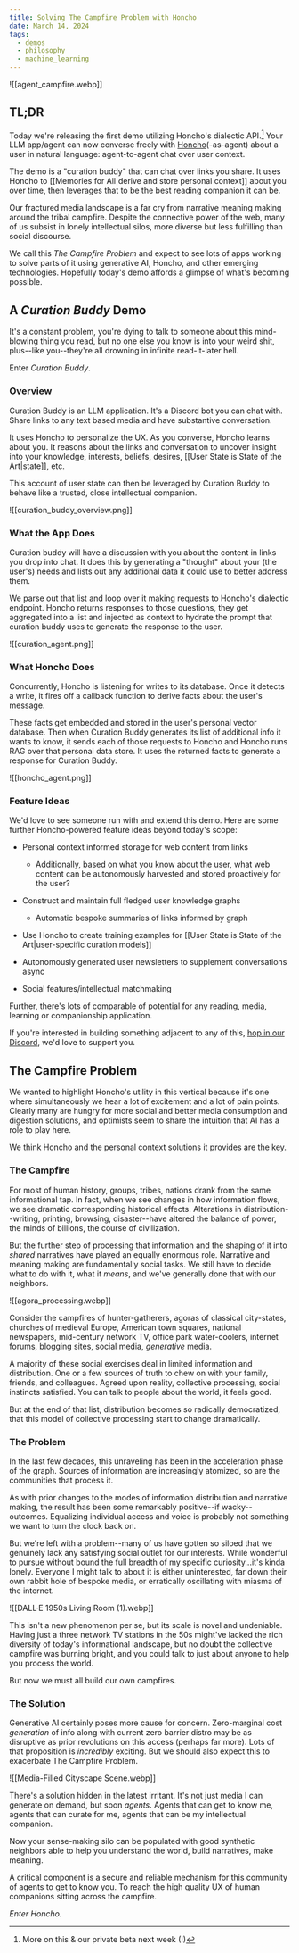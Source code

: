 ```yaml
---
title: Solving The Campfire Problem with Honcho
date: March 14, 2024
tags:
  - demos
  - philosophy
  - machine_learning
---
```

![[agent_campfire.webp]]
## TL;DR

Today we're releasing the first demo utilizing Honcho's dialectic API.[^1] Your LLM app/agent can now converse freely with [Honcho](https://honcho.dev)(-as-agent) about a user in natural language: agent-to-agent chat over user context.

The demo is a "curation buddy" that can chat over links you share. It uses Honcho to [[Memories for All|derive and store personal context]] about you over time, then leverages that to be the best reading companion it can be.

Our fractured media landscape is a far cry from narrative meaning making around the tribal campfire. Despite the connective power of the web, many of us subsist in lonely intellectual silos, more diverse but less fulfilling than social discourse.

We call this *The Campfire Problem* and expect to see lots of apps working to solve parts of it using generative AI, Honcho, and other emerging technologies. Hopefully today's demo affords a glimpse of what's becoming possible.

## A *Curation Buddy* Demo

It's a constant problem, you're dying to talk to someone about this mind-blowing thing you read, but no one else you know is into your weird shit, plus--like you--they're all drowning in infinite read-it-later hell.

Enter *Curation Buddy*.

### Overview

Curation Buddy is an LLM application. It's a Discord bot you can chat with. Share links to any text based media and have substantive conversation.

It uses Honcho to personalize the UX. As you converse, Honcho learns about you. It reasons about the links and conversation to uncover insight into your knowledge, interests, beliefs, desires, [[User State is State of the Art|state]], etc. 

This account of user state can then be leveraged by Curation Buddy to behave like a trusted, close intellectual companion.  

![[curation_buddy_overview.png]]

### What the App Does

Curation buddy will have a discussion with you about the content in links you drop into chat. It does this by generating a "thought" about your (the user's) needs and lists out any additional data it could use to better address them. 

We parse out that list and loop over it making requests to Honcho's dialectic endpoint. Honcho returns responses to those questions, they get aggregated into a list and injected as context to hydrate the prompt that curation buddy uses to generate the response to the user.

![[curation_agent.png]]

### What Honcho Does

Concurrently, Honcho is listening for writes to its database. Once it detects a write, it fires off a callback function to derive facts about the user's message.

These facts get embedded and stored in the user's personal vector database. Then when Curation Buddy generates its list of additional info it wants to know, it sends each of those requests to Honcho and Honcho runs RAG over that personal data store. It uses the returned facts to generate a response for Curation Buddy.

![[honcho_agent.png]]

### Feature Ideas

We'd love to see someone run with and extend this demo. Here are some further Honcho-powered feature ideas beyond today's scope:  

- Personal context informed storage for web content from links  
	- Additionally, based on what you know about the user, what web content can be autonomously harvested and stored proactively for the user?  
	  
- Construct and maintain full fledged user knowledge graphs  
	- Automatic bespoke summaries of links informed by graph  
	  
- Use Honcho to create training examples for [[User State is State of the Art|user-specific curation models]]  
  
- Autonomously generated user newsletters to supplement conversations async  
  
- Social features/intellectual matchmaking  

Further, there's lots of comparable of potential for any reading, media, learning or companionship application. 

If you're interested in building something adjacent to any of this, [hop in our Discord](https://discord.gg/plasticlabs), we'd love to support you.

## The Campfire Problem

We wanted to highlight Honcho's utility in this vertical because it's one where  simultaneously we hear a lot of excitement and a lot of pain points. Clearly many are hungry for more social and better media consumption and digestion solutions, and optimists seem to share the intuition that AI has a role to play here.

We think Honcho and the personal context solutions it provides are the key.

### The Campfire

For most of human history, groups, tribes, nations drank from the same informational tap. In fact, when we see changes in how information flows, we see dramatic corresponding historical effects. Alterations in distribution--writing, printing, browsing, disaster--have altered the balance of power, the minds of billions, the course of civilization.

But the further step of processing that information and the shaping of it into *shared* narratives have played an equally enormous role. Narrative and meaning making are fundamentally social tasks. We still have to decide what to do with it, what it *means*, and we've generally done that with our neighbors.

![[agora_processing.webp]]

Consider the campfires of hunter-gatherers, agoras of classical city-states, churches of medieval Europe, American town squares, national newspapers, mid-century network TV, office park water-coolers, internet forums, blogging sites, social media, *generative* media. 

A majority of these social exercises deal in limited information and distribution. One or a few sources of truth to chew on with your family, friends, and colleagues. Agreed upon reality, collective processing, social instincts satisfied. You can talk to people about the world, it feels good.

But at the end of that list, distribution becomes so radically democratized, that this model of collective processing start to change dramatically.

### The Problem

In the last few decades, this unraveling has been in the acceleration phase of the graph. Sources of information are increasingly atomized, so are the communities that process it. 

As with prior changes to the modes of information distribution and narrative making, the result has been some remarkably positive--if wacky--outcomes. Equalizing individual access and voice is probably not something we want to turn the clock back on.

But we're left with a problem--many of us have gotten so siloed that we genuinely lack any satisfying social outlet for our interests. While wonderful to pursue without bound the full breadth of my specific curiosity...it's kinda lonely. Everyone I might talk to about it is either uninterested, far down their own rabbit hole of bespoke media, or erratically oscillating with miasma of the internet.

![[DALL·E 1950s Living Room (1).webp]]

This isn't a new phenomenon per se, but its scale is novel and undeniable. Having just a three network TV stations in the 50s might've lacked the rich diversity of today's informational landscape, but no doubt the collective campfire was burning bright, and you could talk to just about anyone to help you process the world.

But now we must all build our own campfires.

### The Solution 

Generative AI certainly poses more cause for concern. Zero-marginal cost *generation* of info along with current zero barrier distro may be as disruptive as prior revolutions on this access (perhaps far more). Lots of that proposition is *incredibly* exciting. But we should also expect this to exacerbate The Campfire Problem.

![[Media-Filled Cityscape Scene.webp]]

There's a solution hidden in the latest irritant. It's not just media I can generate on demand, but soon *agents*.  Agents that can get to know me, agents that can curate for me, agents that can be my intellectual companion. 

Now your sense-making silo can be populated with good synthetic neighbors able to help you understand the world, build narratives, make meaning. 

A critical component is a secure and reliable mechanism for this community of agents to get to know you. To reach the high quality UX of human companions sitting across the campfire.

*Enter Honcho.*


[^1]: More on this & our private beta next week (!)